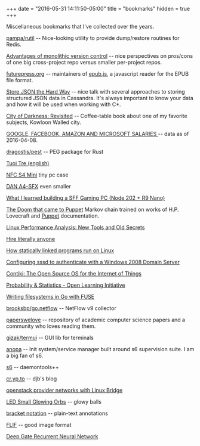 +++
date = "2016-05-31 14:11:50-05:00"
title = "bookmarks"
hidden = true
+++

Miscellaneous bookmarks that I've collected over the years.

[pampa/rutil](https://github.com/pampa/rutil) -- Nice-looking utility to provide dump/restore routines for Redis.

[Advantages of monolithic version control](http://danluu.com/monorepo/) -- nice perspectives on pros/cons of one big cross-project repo versus smaller per-project repos.

[futurepress.org](http://futurepress.org/) -- maintainers of [epub.js](https://github.com/futurepress/epub.js), a javascript reader for the EPUB file format.

[Store JSON the Hard Way](https://speakerdeck.com/dzello/store-json-the-hard-way) -- nice talk with several approaches to storing structured JSON data in Cassandra. It's always important to know your data and how it will be used when working with C*.

[City of Darkness: Revisited](http://www.amazon.com/City-Darkness-Ian-Lambot-Ed/dp/1873200889/) -- Coffee-table book about one of my favorite subjects, Kowloon Walled city.

[GOOGLE, FACEBOOK, AMAZON AND MICROSOFT SALARIES
](https://blog.step.com/2016/04/08/an-open-source-project-for-tech-salaries/) -- data as of 2016-04-08.

[dragostis/pest](https://github.com/dragostis/pest) -- PEG package for Rust

[Tuoi Tre (english)](http://tuoitrenews.vn/)

[NFC S4 Mini](http://nfc-systems.com/s4-mini/) tiny pc case

[DAN A4-SFX](https://www.dan-cases.com/) even smaller

[What I learned building a SFF Gaming PC (Node 202 + R9 Nano)](https://www.reddit.com/r/buildapc/comments/4brhr4/what_i_learned_building_a_sff_gaming_pc_node_202/)

[The Doom that came to Puppet](http://thedoomthatcametopuppet.tumblr.com/) Markov chain trained on works of H.P. Lovecraft and [Puppet](http://puppetlabs.com/) documentation.

[Linux Performance Analysis: New Tools and Old Secrets](http://www.brendangregg.com/blog/2015-03-17/linux-performance-analysis-perf-tools.html)

[Hire literally anyone](http://arches.io/2016/01/hire-literally-anyone/)

[How statically linked programs run on Linux](http://eli.thegreenplace.net/2012/08/13/how-statically-linked-programs-run-on-linux)

[Configuring sssd to authenticate with a Windows 2008 Domain Server
](https://fedorahosted.org/sssd/wiki/Configuring%20sssd%20to%20authenticate%20with%20a%20Windows%202008%20Domain%20Server)

[Contiki: The Open Source OS for the Internet of Things](http://www.contiki-os.org/)

[Probability & Statistics - Open Learning Initiative](http://oli.cmu.edu/courses/free-open/statistics-course-details/)

[Writing filesystems in Go with FUSE](https://blog.gopheracademy.com/advent-2014/fuse-zipfs/)

[brooksbp/go.netflow](https://github.com/brooksbp/go.netflow) -- NetFlow v9 collector

[paperswelove](http://paperswelove.org/) -- repository of academic computer science papers and a community who loves reading them.

[gizak/termui](https://github.com/gizak/termui) -- GUI lib for terminals

[anopa](http://jjacky.com/anopa/) -- Init system/service manager built around s6 supervision suite. I am a big fan of s6.

[s6](http://skarnet.org/software/s6/) -- daemontools++

[cr.yp.to](https://blog.cr.yp.to/) -- djb's blog

[openstack provider networks with Linux Bridge](http://docs.openstack.org/kilo/networking-guide/deploy_scenario4b.html)

[LED Small Glowing Orbs](http://www.save-on-crafts.com/smallorbs.html) -- glowy balls

[bracket notation](http://www.azarask.in/blog/post/collaboration_made_simple_with_bracket_notation/) -- plain-text annotations

[FLIF](http://flif.info/) -- good image format

[Deep Gate Recurrent Neural Network](http://arxiv.org/abs/1604.02910v3)
